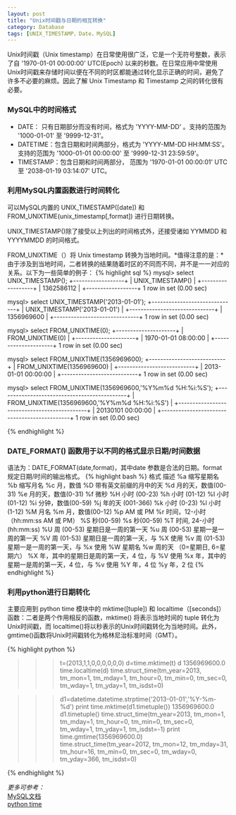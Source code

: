 ```yaml
---
layout: post
title: "Unix时间戳与日期的相互转换"
category: Database
tags: [UNIX_TIMESTAMP，Date，MySQL]
---
```

Unix时间戳（Unix timestamp）在日常使用很广泛，它是一个无符号整数，表示了自 '1970-01-01 00:00:00' UTC(Epoch) 以来的秒数。在日常应用中常使用Unix时间戳来存储时间以便在不同的时区都能通过转化显示正确的时间，避免了许多不必要的麻烦。因此了解 Unix Timestamp 和 Timestamp 之间的转化很有必要。

### MySQL中的时间格式
+ DATE： 只有日期部分而没有时间，格式为 'YYYY-MM-DD' 。支持的范围为 '1000-01-01' 至 '9999-12-31'。
+ DATETIME：包含日期和时间两部分，格式为 'YYYY-MM-DD HH:MM:SS'。支持的范围为 '1000-01-01 00:00:00' 至 '9999-12-31 23:59:59'。
+ TIMESTAMP：包含日期和时间两部分， 范围为 '1970-01-01 00:00:01' UTC 至 '2038-01-19 03:14:07' UTC。

### 利用MySQL内置函数进行时间转化
可以MySQL内置的 UNIX_TIMESTAMP([date]) 和 FROM_UNIXTIME(unix_timestamp[,format]) 进行日期转换。

UNIX_TIMESTAMP()除了接受以上列出的时间格式外，还接受诸如 YYMMDD 和 YYYYMMDD 的时间格式。

FROM_UNIXTIME（）将  Unix timestamp 转换为当地时间。*值得注意的是：*由于涉及到当地时间，二者转换的结果随着时区的不同而不同，并不是一一对应的关系。以下为一些简单的例子：
{% highlight sql %}
mysql> select UNIX_TIMESTAMP();
+------------------+
| UNIX_TIMESTAMP() |
+------------------+
|       1362586112 |
+------------------+
1 row in set (0.00 sec)

mysql> select UNIX_TIMESTAMP('2013-01-01');
+------------------------------+
| UNIX_TIMESTAMP('2013-01-01') |
+------------------------------+
|                   1356969600 |
+------------------------------+
1 row in set (0.00 sec)

mysql> select FROM_UNIXTIME(0);
+---------------------+
| FROM_UNIXTIME(0)    |
+---------------------+
| 1970-01-01 08:00:00 |
+---------------------+
1 row in set (0.00 sec)

mysql> select FROM_UNIXTIME(1356969600);
+---------------------------+
| FROM_UNIXTIME(1356969600) |
+---------------------------+
| 2013-01-01 00:00:00       |
+---------------------------+
1 row in set (0.00 sec)

mysql> select FROM_UNIXTIME(1356969600,'%Y%m%d %H:%i:%S');
+---------------------------------------------+
| FROM_UNIXTIME(1356969600,'%Y%m%d %H:%i:%S') |
+---------------------------------------------+
| 20130101 00:00:00                           |
+---------------------------------------------+
1 row in set (0.00 sec)

{% endhighlight %}

### DATE_FORMAT() 函数用于以不同的格式显示日期/时间数据
语法为：DATE_FORMAT(date,format)，其中date 参数是合法的日期。format 规定日期/时间的输出格式。
{% highlight bash %}
格式	描述
%a	缩写星期名
%b	缩写月名
%c	月，数值
%D	带有英文前缀的月中的天
%d	月的天，数值(00-31)
%e	月的天，数值(0-31)
%f	微秒
%H	小时 (00-23)
%h	小时 (01-12)
%I	小时 (01-12)
%i	分钟，数值(00-59)
%j	年的天 (001-366)
%k	小时 (0-23)
%l	小时 (1-12)
%M	月名
%m	月，数值(00-12)
%p	AM 或 PM
%r	时间，12-小时（hh:mm:ss AM 或 PM）
%S	秒(00-59)
%s	秒(00-59)
%T	时间, 24-小时 (hh:mm:ss)
%U	周 (00-53) 星期日是一周的第一天
%u	周 (00-53) 星期一是一周的第一天
%V	周 (01-53) 星期日是一周的第一天，与 %X 使用
%v	周 (01-53) 星期一是一周的第一天，与 %x 使用
%W	星期名
%w	周的天 （0=星期日, 6=星期六）
%X	年，其中的星期日是周的第一天，4 位，与 %V 使用
%x	年，其中的星期一是周的第一天，4 位，与 %v 使用
%Y	年，4 位
%y	年，2 位
{% endhighlight %}

### 利用python进行日期转化
主要应用到 python time 模块中的 mktime([tuple]) 和 localtime（[seconds]）函数：二者是两个作用相反的函数，mktime() 将表示当地时间的 tuple 转化为 Unix时间戳，而 localtime()将以秒表示的Unix时间戳转化为当地时间。此外，gmtime()函数将Unix时间戳转化为格林尼治标准时间（GMT）。

{% highlight python %}
>>> t=(2013,1,1,0,0,0,0,0,0)
>>> d=time.mktime(t)
>>> d
1356969600.0
>>> time.localtime(d)
time.struct_time(tm_year=2013, tm_mon=1, tm_mday=1, tm_hour=0, tm_min=0, tm_sec=0, tm_wday=1, tm_yday=1, tm_isdst=0)

>>> d1=datetime.datetime.strptime('2013-01-01','%Y-%m-%d')
>>> print time.mktime(d1.timetuple())
1356969600.0
>>> d1.timetuple()
time.struct_time(tm_year=2013, tm_mon=1, tm_mday=1, tm_hour=0, tm_min=0, tm_sec=0, tm_wday=1, tm_yday=1, tm_isdst=-1)
>>> print time.gmtime(1356969600.0)
time.struct_time(tm_year=2012, tm_mon=12, tm_mday=31, tm_hour=16, tm_min=0, tm_sec=0, tm_wday=0, tm_yday=366, tm_isdst=0)

{% endhighlight %}

*更多可参考：*  
[MySQL文档](http://dev.mysql.com/doc/refman/5.6/en/date-and-time-functions.html)   
[python time](http://docs.python.org/2/library/time.html)
